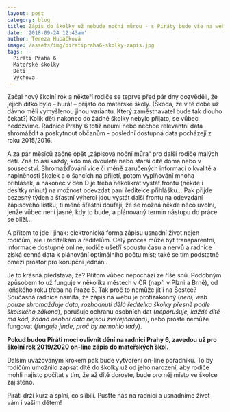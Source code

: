 ```yaml
---
layout: post
category: blog
title: Zápis do školky už nebude noční můrou - s Piráty bude vše na webu
date: '2018-09-24 12:43am'
author: Tereza Hubáčková
image: /assets/img/piratipraha6-skolky-zapis.jpg
tags: |-
  Piráti Praha 6
  Mateřské školky
  Děti
  Výchova
---
```

Začal nový školní rok a někteří rodiče se teprve před pár dny dozvěděli, že jejich dítko bylo – hurá! – přijato do mateřské školy. (Škoda, že v té době už dávno měli vymyšlenou jinou variantu. Který zaměstnavatel bude tak dlouho čekat?) Kolik dětí nakonec do žádné školky nebylo přijato, se vůbec nedozvíme. Radnice Prahy 6 totiž neumí nebo nechce relevantní data shromáždit a poskytnout občanům - poslední dostupná data pocházejí z roku 2015/2016. 

A za pár měsíců začne opět „zápisová noční můra“ pro další rodiče malých dětí. Zná to asi každý, kdo má dvouleté nebo starší dítě doma nebo v sousedství. Shromažďování více či méně zaručených informací o kvalitě a naplněnosti školek a o šancích na přijetí, potom vyplňování mnoha přihlášek, a nakonec v den D je třeba několikrát vystát frontu (někde i desítky minut) na možnost odevzdat paní ředitelce přihlášku… Pak přijde bezesný týden a šťastní výherci jdou vystát další frontu na odevzdání zápisového lístku; ti méně šťastní doufají, že se možná někde něco uvolní, jenže vůbec není jasné, kdy to bude, a plánovaný termín nástupu do práce se blíží…

A přitom to jde i jinak: elektronická forma zápisu usnadní život nejen rodičům, ale i ředitelkám a ředitelům. Celý proces může být transparentní, informace dostupné online, rodiče ušetří spoustu času a nervů a radnice získá cenná data k plánování optimálního počtu míst; také se tím podstatně omezí prostor pro korupční jednání. 

Je to krásná představa, že? Přitom vůbec nepochází ze říše snů. Podobným způsobem to už funguje v několika městech v ČR (např. v Plzni a Brně), od loňského roku třeba na Praze 5. Tak proč to nemůže jít i na Šestce? Současná radnice namítá, že zápis na webu je protizákonný (_není, web pouze shromažďuje data, rozhodnutí dělá ředitelka školky přesně podle školského zákona_), porušuje ochranu osobních dat (_neporušuje, každé dítě má kód, žádná osobní data nejsou zveřejňována_), nebo prostě nemůže fungovat (_funguje jinde, proč by nemohlo tady_).

**Pokud budou Piráti moci ovlivnit dění na radnici Prahy 6, zavedou už pro školní rok 2019/2020 on-line zápis do mateřských škol.**

Dalším uvažovaným krokem pak bude vytvoření on-line pořadníku. To by rodičům umožnilo zapsat dítě do školky už od jeho narození, aby rodiče mohli najisto počítat s tím, že až dítě doroste, bude pro něj místo ve školce zajištěno.

Piráti drží kurz a splní, co slíbili. Pusťte nás na radnici a usnadníme život vám i vašim dětem!
